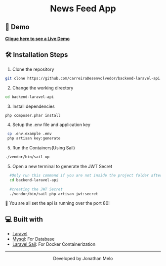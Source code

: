 <h1 align="center">
  News Feed App
</h1>

## 🚀 Demo

<p align="left">
    <a href="" target="_blank"><b>Clique here to see a Live Demo</b></a>
</p>

## 🛠️ Installation Steps

1. Clone the repository

```bash
git clone https://github.com/carreiraDesenvolvedor/backend-laravel-api.git
```

2. Change the working directory

```bash
cd backend-laravel-api
```

3. Install dependencies

```bash
php composer.phar install
```

4. Setup the .env file and application key

```bash
 cp .env.example .env
 php artisan key:generate
```

5. Run the Containers(Using Sail)

```bash
./vendor/bin/sail up
```

5. Open a new terminal to generate the JWT Secret

```bash
  #Only run this command if you are not inside the project folder after opened a new terminal
  cd backend-laravel-api
  
  #creating the JWT Secret
  ./vendor/bin/sail php artisan jwt:secret
```

🌟 You are all set the api is running over the port 80!

## 💻 Built with

- [Laravel](https://laravel.com/docs/10.x)
- [Mysql](https://www.mysql.com/): For Database
- [Laravel Sail](https://laravel.com/docs/10.x/sail): For Docker Containerization

<hr>
<p align="center">
Developed by Jonathan Melo
</p>
